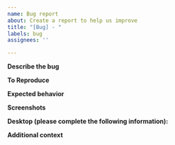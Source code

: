 ```yaml
---
name: Bug report
about: Create a report to help us improve
title: "[Bug] - "
labels: bug
assignees: ''

---
```


**Describe the bug**
<!-- A clear and concise description of what the bug is. -->

**To Reproduce**
<!-- Steps to reproduce the behavior:
1. Go to '...'
2. Click on '...'
3. Scroll down to '...'
4. See error -->

**Expected behavior**
<!-- A clear and concise description of what you expected to happen. -->

**Screenshots**
<!-- If applicable, add screenshots to help explain your problem. -->

**Desktop (please complete the following information):**
<!-- - OS: [e.g. iOS]
- Browser [e.g. chrome, safari]
- Version [e.g. 22] -->

**Additional context**
<!-- Add any other context about the problem here. -->